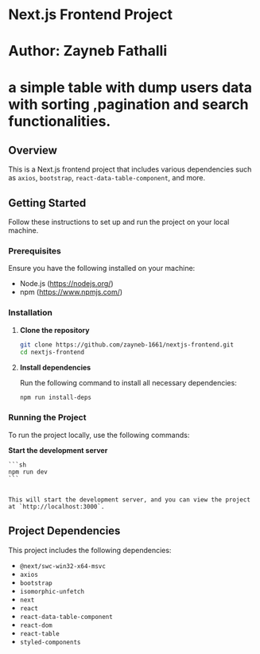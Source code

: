 # Next.js Frontend Project
# Author: Zayneb Fathalli
# a simple table with dump users data with sorting ,pagination and search functionalities.
## Overview

This is a Next.js frontend project that includes various dependencies such as `axios`, `bootstrap`,  `react-data-table-component`, and more.

## Getting Started

Follow these instructions to set up and run the project on your local machine.

### Prerequisites

Ensure you have the following installed on your machine:
- Node.js (https://nodejs.org/)
- npm (https://www.npmjs.com/)

### Installation

1. **Clone the repository**

    ```sh
    git clone https://github.com/zayneb-1661/nextjs-frontend.git
    cd nextjs-frontend
    ```

2. **Install dependencies**

    Run the following command to install all necessary dependencies:

    ```sh
    npm run install-deps
    ```

### Running the Project

To run the project locally, use the following commands:

 **Start the development server**

    ```sh
    npm run dev
    ```

    
    This will start the development server, and you can view the project at `http://localhost:3000`.


## Project Dependencies

This project includes the following dependencies:

- `@next/swc-win32-x64-msvc`
- `axios`
- `bootstrap`
- `isomorphic-unfetch`
- `next`
- `react`
- `react-data-table-component`
- `react-dom`
- `react-table`
- `styled-components`
